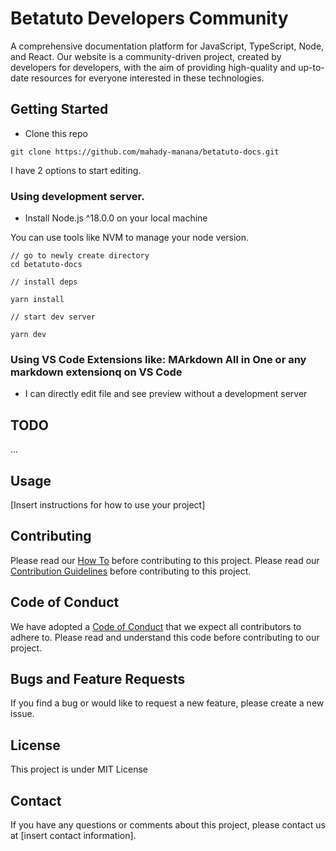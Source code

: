 # Betatuto Developers Community

A comprehensive documentation platform for JavaScript, TypeScript, Node, and React. Our website is a community-driven project, created by developers for developers, with the aim of providing high-quality and up-to-date resources for everyone interested in these technologies.

## Getting Started

- Clone this repo

```
git clone https://github.com/mahady-manana/betatuto-docs.git
```

I have 2 options to start editing.

### Using development server.

- Install Node.js ^18.0.0 on your local machine

You can use tools like NVM to manage your node version.

```
// go to newly create directory
cd betatuto-docs

// install deps

yarn install

// start dev server

yarn dev
```

### Using VS Code Extensions like: MArkdown All in One or any markdown extensionq on VS Code

- I can directly edit file and see preview without a development server

## TODO

...

## Usage

[Insert instructions for how to use your project]

## Contributing

Please read our [How To](HOW_TO.md) before contributing to this project.
Please read our [Contribution Guidelines](CONTRUBITION_GUIDELINES.md) before contributing to this project.

## Code of Conduct

We have adopted a [Code of Conduct](CODE_OF_CONDUCT.md) that we expect all contributors to adhere to. Please read and understand this code before contributing to our project.

## Bugs and Feature Requests

If you find a bug or would like to request a new feature, please create a new issue.

## License

This project is under MIT License

## Contact

If you have any questions or comments about this project, please contact us at [insert contact information].
